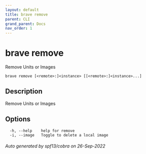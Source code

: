 ```yaml
---
layout: default
title: brave remove
parent: CLI
grand_parent: Docs
nav_order: 1
---
```


# brave remove

Remove Units or Images

```
brave remove [<remote>:]<instance> [[<remote>:]<instance>...]
```

## Description

Remove Units or Images

## Options

```
  -h, --help    help for remove
  -i, --image   Toggle to delete a local image
```

###### Auto generated by spf13/cobra on 26-Sep-2022
